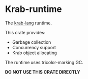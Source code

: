 # Krab-runtime

The [krab-lang](https://github.com/LaoLittle/krab-dev) runtime.

This crate provides:

- Garbage collection
- Concurrency support
- Krab object allocating

The runtime uses tricolor-marking GC.

**DO NOT USE THIS CRATE DIRECTLY**
